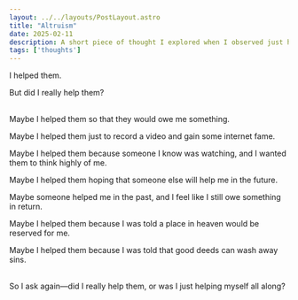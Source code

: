 ```yaml
---
layout: ../../layouts/PostLayout.astro
title: "Altruism"
date: 2025-02-11
description: A short piece of thought I explored when I observed just how much people glorify helping others
tags: ['thoughts']
---
```

I helped them.

But did I really help them?
<br></br>

Maybe I helped them so that they would owe me something.

Maybe I helped them just to record a video and gain some internet fame.

Maybe I helped them because someone I know was watching, and I wanted them to think highly of me.

Maybe I helped them hoping that someone else will help me in the future.

Maybe someone helped me in the past, and I feel like I still owe something in return.

Maybe I helped them because I was told a place in heaven would be reserved for me.

Maybe I helped them because I was told that good deeds can wash away sins.
<br></br>

So I ask again—did I really help them, or was I just helping myself all along?